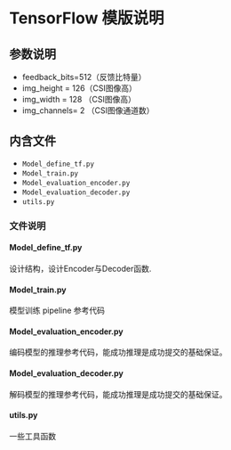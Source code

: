 # TensorFlow 模版说明

## 参数说明
- feedback_bits=512（反馈比特量）
- img_height = 126（CSI图像高）
- img_width = 128 （CSI图像高）
- img_channels= 2 （CSI图像通道数）

## 内含文件
- `Model_define_tf.py`
- `Model_train.py`
- `Model_evaluation_encoder.py`
- `Model_evaluation_decoder.py`
- `utils.py`

### 文件说明
#### Model_define_tf.py
设计结构，设计Encoder与Decoder函数.

#### Model_train.py
模型训练 pipeline 参考代码

#### Model_evaluation_encoder.py
编码模型的推理参考代码，能成功推理是成功提交的基础保证。

#### Model_evaluation_decoder.py
解码模型的推理参考代码，能成功推理是成功提交的基础保证。

#### utils.py
一些工具函数